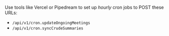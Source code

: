 
Use tools like Vercel or Pipedream to set up *hourly* cron jobs to POST these URLs:

* `/api/v1/cron.updateOngoingMeetings`
* `/api/v1/cron.syncCrudeSummaries`

